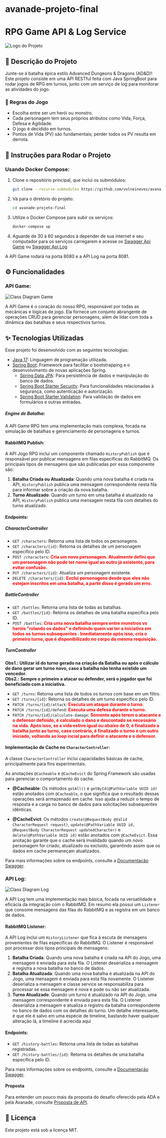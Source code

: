 # avanade-projeto-final
# RPG Game API & Log Service

![Logo do Projeto](./assets/logo.png)

## 📖 Descrição do Projeto

Junte-se à batalha épica estilo Advanced Dungeons & Dragons (AD&D)! Este projeto consiste em uma API RESTful feita com Java SpringBoot para rodar jogos de RPG em turnos, junto com um serviço de log para monitorar as atividades do jogo.

### 🎲 Regras do Jogo

* Escolha entre ser um herói ou monstro.
* Cada personagem tem seus próprios atributos como Vida, Força, Defesa e Agilidade.
* O jogo é decidido em turnos.
* Pontos de Vida (PV) são fundamentais; perder todos os PV resulta em derrota.

## 🚀 Instruções para Rodar o Projeto

### Usando Docker Compose:

1. Clone o repositório principal, que inclui os submódulos:

    ```bash
    git clone --recurse-submodules https://github.com/volneineves/avanade-projeto-final.git
    ```

2. Vá para o diretório do projeto:

    ```bash
    cd avanade-projeto-final
    ```

3. Utilize o Docker Compose para subir os serviços:

    ```bash
    docker-compose up
    ```
4. Aguarde de 30 à 60 segundos à depender de sua internet e seu computador para os serviços carregarem e acesse os [Swagger Api Game](http://localhost:8080/swagger-ui/) ou [Swagger Api Log](http://localhost:8081/swagger-ui/)

A API Game rodará na porta 8080 e a API Log na porta 8081.

## ⚙️ Funcionalidades

### API Game:

![Class Diagram Game](./assets/class-diagram-game.png)

A API Game é o coração do nosso RPG, responsável por todas as mecânicas e lógicas de jogo. Ela fornece um conjunto abrangente de operações CRUD para gerenciar personagens, além de lidar com toda a dinâmica das batalhas e seus respectivos turnos.

## ✨ Tecnologias Utilizadas

Esse projeto foi desenvolvido com as seguintes tecnologias:

- [Java 17](https://www.oracle.com/java/technologies/javase-jdk17-downloads.html): Linguagem de programação utilizada.
- [Spring Boot](https://spring.io/projects/spring-boot): Framework para facilitar o bootstrapping e o desenvolvimento de novas aplicações Spring.
    - [Spring Data JPA](https://spring.io/projects/spring-data-jpa): Para persistência de dados e manipulação do banco de dados.
    - [Spring Boot Starter Security](https://spring.io/guides/gs/securing-web/): Para funcionalidades relacionadas à segurança, como autenticação e autorização.
    - [Spring Boot Starter Validation](https://spring.io/guides/gs/validating-form-input/): Para validação de dados em formulários e outras entradas.


##### Engine de Batalha:

A API Game RPG tem uma implementação mais complexa, focada na simulação de batalhas e gerenciamento de personagens e turnos.

#### RabbitMQ Publish:

A API Jogo RPG inclui um componente chamado `HistoryPublish` que é responsável por publicar mensagens em filas específicas do RabbitMQ. Os principais tipos de mensagens que são publicadas por essa componente são:

1. **Batalha Criada ou Atualizada**: Quando uma nova batalha é criada na API, `HistoryPublish` publica uma mensagem correspondente nesta fila para informar sobre a criação da nova batalha.
2. **Turno Atualizado**: Quando um turno em uma batalha é atualizado na API, `HistoryPublish` publica uma mensagem nesta fila com detalhes do turno atualizado.

#### Endpoints:

##### CharacterController
* `GET /characters`: Retorna uma lista de todos os personagens.
* `GET /characters/{id}`: Retorna os detalhes de um personagem específico pelo ID.
* `POST /characters`: <span style="color: red; font-weight: bold;">Cria um novo personagem. Atualmente defini que um personagem não pode ter nome igual ao outro já existente, para evitar confusão.</span>
* `PUT /characters/{id}`: Atualiza um personagem existente.
* `DELETE /characters/{id}`: <span style="color: red; font-weight: bold;">Exclui personagens desde que eles não estejam inscritos em uma batalha, a partir disso é gerado um erro.</span>

##### BattleController
* `GET /battles`: Retorna uma lista de todas as batalhas.
* `GET /battles/{id}`: Retorna os detalhes de uma batalha específica pelo ID.
* `POST /battles`: <span style="color: red; font-weight: bold;">Cria uma nova batalha sempre entre monstros vs heróis "rolando os dados" e definindo quem vai ter a iniciativa em todos os turnos subsequentes . Imediatamente após isso, cria o primeiro turno, que é disponibilizado no corpo da mesma requisição.</span>

##### TurnController
**Obs1.: Utilizar id do turno gerado na criação da Batalha ou após o cálculo do dano gerar um turno novo, caso a batalha não tenha existido um vencedor.**  
**Obs2.: Sempre o primeiro a atacar ou defender, será o jogador que foi beneficiado com a iniciativa.**
* `GET /turns`: Retorna uma lista de todos os turnos com base em um filtro.
* `GET /turns/{id}`: Retorna os detalhes de um turno específico pelo ID.
* `PATCH /turns/{id}/attack`: <span style="color: red; font-weight: bold;">Executa um ataque durante o turno.</span>
* `PATCH /turns/{id}/defend`: <span style="color: red; font-weight: bold;">Executa uma defesa durante o turno.</span>
* `PATCH /turns/{id}/calculate-damage`: <span style="color: red; font-weight: bold;">Somente após terem o atacante e o defensor definido, é calculado o dano e descontado se necessário na vida. Após isso, se a vida estive igual ou abaixo de 0, é finalizado a batalha junto ao turno, caso contrário, é finalizado o turno e um outro iniciado, voltando ao loop incial para definir o atacante e o defensor.</span>

#### Implementação de Cache no `CharacterController`:

A classe `CharacterController` inclui capacidades básicas de cache, principalmente para fins experimentais.

As anotações `@Cacheable` e `@CacheEvict` do Spring Framework são usadas para gerenciar o comportamento do cache.

- **@Cacheable**: Os métodos `getAll()` e `getById(@PathVariable UUID id)` estão anotados com `@Cacheable`, o que significa que o resultado dessas operações será armazenado em cache. Isso ajuda a reduzir o tempo de resposta e a carga no banco de dados para solicitações subsequentes idênticas.

- **@CacheEvict**: Os métodos `create(@RequestBody @Valid CharacterRequest request)`, `update(@PathVariable UUID id, @RequestBody CharacterRequest updatedCharacter)` e `delete(@PathVariable UUID id)` estão anotados com `@CacheEvict`. Essa anotação garante que o cache será invalidado quando um novo personagem for criado, atualizado ou excluído, garantindo assim que os dados em cache permaneçam atualizados.

Para mais informações sobre os endpoints, consulte a [Documentação Swagger](http://localhost:8080/swagger-ui/).

### API Log:

![Class Diagram Log](./assets/class-diagram-log.png)

A API Log tem uma implementação mais básica, focada na versatilidade e eficácia da integração com o RabbitMQ. Em resumo ela possui um `Listener` que consome mensagens das filas do RabbitMQ e as registra em um banco de dados.

#### RabbitMQ Listener:

A API Log inclui um `HistoryListener` que fica à escuta de mensagens provenientes de filas específicas do RabbitMQ. O Listener é responsável por processar dois tipos principais de mensagens:

1. **Batalha Criada**: Quando uma nova batalha é criada na API do Jogo, uma mensagem é enviada para esta fila. O Listener deserializa a mensagem e registra a nova batalha no banco de dados.
2. **Batalha Atualizada**: Quando uma nova batalha é atualizada na API do Jogo, uma mensagem é enviada para esta fila novamente. O Listener deserializa a mensagem e classe service se responsabiliza para processar se essa mensagem é nova e pode ou não ser atualizada.
3. **Turno Atualizado**: Quando um turno é atualizado na API do Jogo, uma mensagem correspondente é enviada para esta fila. O Listener deserializa a mensagem e atualiza o registro da batalha correspondente no banco de dados com os detalhes do turno. Um detalhe interessante, é que ele é salvo em uma espécie de timeline, bastando haver qualquer alteração lá, a timeline é acrecida aqui

#### Endpoints:

* `GET /history-battles`: Retorna uma lista de todas as batalhas registradas.
* `GET /history-battles/{id}`: Retorna os detalhes de uma batalha específica pelo ID.

Para mais informações sobre os endpoints, consulte a [Documentação Swagger](http://localhost:8081/swagger-ui/).

#### Proposta

Para entender um pouco mais da proposta do desafio oferecido pela ADA e pela Avanade, consulte [Proposta de API](https://github.com/volneineves/avanade-projeto-final/blob/main/assets/challenge.pdf).

## 📄 Licença

Este projeto está sob a licença MIT.
